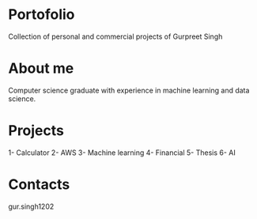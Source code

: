 # Portofolio
Collection of personal and commercial projects of Gurpreet Singh

# About me

Computer science graduate with experience in machine learning and data science. 

# Projects

1- Calculator
2- AWS
3- Machine learning
4- Financial 
5- Thesis
6- AI

# Contacts 

gur.singh1202
